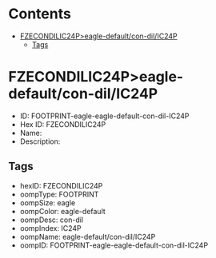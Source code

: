 



Contents
========

* [FZECONDILIC24P>eagle-default/con-dil/IC24P](#fzecondilic24peagle-defaultcon-dilic24p)
	* [Tags](#tags)

# FZECONDILIC24P>eagle-default/con-dil/IC24P

- ID: FOOTPRINT-eagle-eagle-default-con-dil-IC24P
- Hex ID: FZECONDILIC24P
- Name: 
- Description: 

## Tags

- hexID: FZECONDILIC24P
- oompType: FOOTPRINT
- oompSize: eagle
- oompColor: eagle-default
- oompDesc: con-dil
- oompIndex: IC24P
- oompName: eagle-default/con-dil/IC24P
- oompID: FOOTPRINT-eagle-eagle-default-con-dil-IC24P

